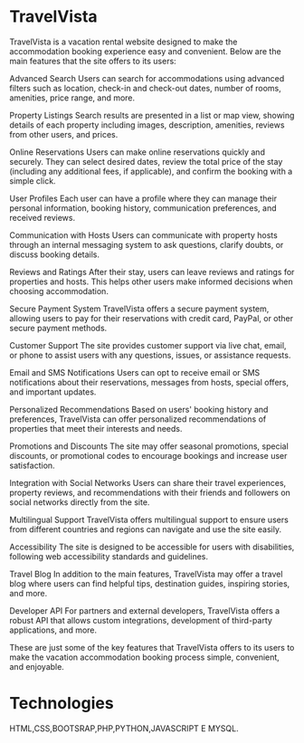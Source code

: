 # TravelVista
TravelVista is a vacation rental website designed to make the accommodation booking experience easy and convenient. Below are the main features that the site offers to its users:

Advanced Search
Users can search for accommodations using advanced filters such as location, check-in and check-out dates, number of rooms, amenities, price range, and more.

Property Listings
Search results are presented in a list or map view, showing details of each property including images, description, amenities, reviews from other users, and prices.

Online Reservations
Users can make online reservations quickly and securely. They can select desired dates, review the total price of the stay (including any additional fees, if applicable), and confirm the booking with a simple click.

User Profiles
Each user can have a profile where they can manage their personal information, booking history, communication preferences, and received reviews.

Communication with Hosts
Users can communicate with property hosts through an internal messaging system to ask questions, clarify doubts, or discuss booking details.

Reviews and Ratings
After their stay, users can leave reviews and ratings for properties and hosts. This helps other users make informed decisions when choosing accommodation.

Secure Payment System
TravelVista offers a secure payment system, allowing users to pay for their reservations with credit card, PayPal, or other secure payment methods.

Customer Support
The site provides customer support via live chat, email, or phone to assist users with any questions, issues, or assistance requests.

Email and SMS Notifications
Users can opt to receive email or SMS notifications about their reservations, messages from hosts, special offers, and important updates.

Personalized Recommendations
Based on users' booking history and preferences, TravelVista can offer personalized recommendations of properties that meet their interests and needs.

Promotions and Discounts
The site may offer seasonal promotions, special discounts, or promotional codes to encourage bookings and increase user satisfaction.

Integration with Social Networks
Users can share their travel experiences, property reviews, and recommendations with their friends and followers on social networks directly from the site.

Multilingual Support
TravelVista offers multilingual support to ensure users from different countries and regions can navigate and use the site easily.

Accessibility
The site is designed to be accessible for users with disabilities, following web accessibility standards and guidelines.

Travel Blog
In addition to the main features, TravelVista may offer a travel blog where users can find helpful tips, destination guides, inspiring stories, and more.

Developer API
For partners and external developers, TravelVista offers a robust API that allows custom integrations, development of third-party applications, and more.

These are just some of the key features that TravelVista offers to its users to make the vacation accommodation booking process simple, convenient, and enjoyable.
# Technologies
HTML,CSS,BOOTSRAP,PHP,PYTHON,JAVASCRIPT E MYSQL.
